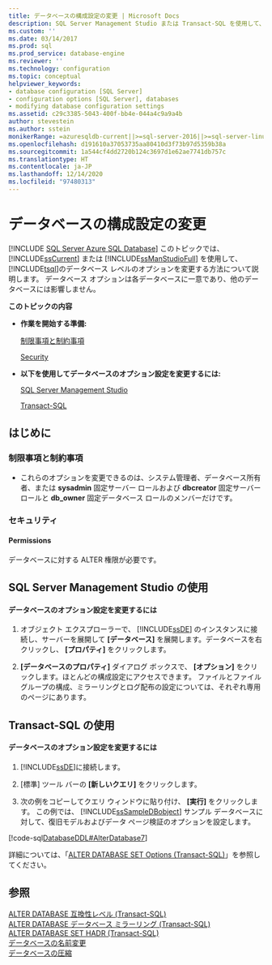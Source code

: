 ```yaml
---
title: データベースの構成設定の変更 | Microsoft Docs
description: SQL Server Management Studio または Transact-SQL を使用して、SQL Server 2019 でデータベース レベルのオプションを変更する方法について説明します。
ms.custom: ''
ms.date: 03/14/2017
ms.prod: sql
ms.prod_service: database-engine
ms.reviewer: ''
ms.technology: configuration
ms.topic: conceptual
helpviewer_keywords:
- database configuration [SQL Server]
- configuration options [SQL Server], databases
- modifying database configuration settings
ms.assetid: c29c3385-5043-400f-bb4e-044a4c9a9a4b
author: stevestein
ms.author: sstein
monikerRange: =azuresqldb-current||>=sql-server-2016||>=sql-server-linux-2017||=azuresqldb-mi-current
ms.openlocfilehash: d191610a37053735aa80410d3f73b97d5359b38a
ms.sourcegitcommit: 1a544cf4dd2720b124c3697d1e62ae7741db757c
ms.translationtype: HT
ms.contentlocale: ja-JP
ms.lasthandoff: 12/14/2020
ms.locfileid: "97480313"
---
```

# <a name="change-the-configuration-settings-for-a-database"></a>データベースの構成設定の変更
[!INCLUDE [SQL Server Azure SQL Database](../../includes/applies-to-version/sql-asdb.md)]
  このトピックでは、 [!INCLUDE[ssCurrent](../../includes/sscurrent-md.md)] または [!INCLUDE[ssManStudioFull](../../includes/ssmanstudiofull-md.md)] を使用して、 [!INCLUDE[tsql](../../includes/tsql-md.md)]のデータベース レベルのオプションを変更する方法について説明します。 データベース オプションは各データベースに一意であり、他のデータベースには影響しません。  
  
 **このトピックの内容**  
  
-   **作業を開始する準備:**  
  
     [制限事項と制約事項](#Restrictions)  
  
     [Security](#Security)  
  
-   **以下を使用してデータベースのオプション設定を変更するには:**  
  
     [SQL Server Management Studio](#SSMSProcedure)  
  
     [Transact-SQL](#TsqlProcedure)  
  
##  <a name="before-you-begin"></a><a name="BeforeYouBegin"></a> はじめに  
  
###  <a name="limitations-and-restrictions"></a><a name="Restrictions"></a> 制限事項と制約事項  
  
-   これらのオプションを変更できるのは、システム管理者、データベース所有者、または **sysadmin** 固定サーバー ロールおよび **dbcreator** 固定サーバー ロールと **db_owner** 固定データベース ロールのメンバーだけです。  
  
###  <a name="security"></a><a name="Security"></a> セキュリティ  
  
####  <a name="permissions"></a><a name="Permissions"></a> Permissions  
 データベースに対する ALTER 権限が必要です。  
  
##  <a name="using-sql-server-management-studio"></a><a name="SSMSProcedure"></a> SQL Server Management Studio の使用  
  
#### <a name="to-change-the-option-settings-for-a-database"></a>データベースのオプション設定を変更するには  
  
1.  オブジェクト エクスプローラーで、 [!INCLUDE[ssDE](../../includes/ssde-md.md)] のインスタンスに接続し、サーバーを展開して **[データベース]** を展開します。データベースを右クリックし、 **[プロパティ]** をクリックします。  
  
2.  **[データベースのプロパティ]** ダイアログ ボックスで、 **[オプション]** をクリックします。ほとんどの構成設定にアクセスできます。 ファイルとファイル グループの構成、ミラーリングとログ配布の設定については、それぞれ専用のページにあります。  
  
##  <a name="using-transact-sql"></a><a name="TsqlProcedure"></a> Transact-SQL の使用  
  
#### <a name="to-change-the-option-settings-for-a-database"></a>データベースのオプション設定を変更するには  
  
1.  [!INCLUDE[ssDE](../../includes/ssde-md.md)]に接続します。  
  
2.  [標準] ツール バーの **[新しいクエリ]** をクリックします。  
  
3.  次の例をコピーしてクエリ ウィンドウに貼り付け、 **[実行]** をクリックします。 この例では、 [!INCLUDE[ssSampleDBobject](../../includes/sssampledbobject-md.md)] サンプル データベースに対して、復旧モデルおよびデータ ページ検証のオプションを設定します。  
  
 [!code-sql[DatabaseDDL#AlterDatabase7](../../relational-databases/databases/codesnippet/tsql/change-the-configuration_1.sql)]  
  
 詳細については、「[ALTER DATABASE SET Options &#40;Transact-SQL&#41;](../../t-sql/statements/alter-database-transact-sql-set-options.md)」を参照してください。  
  
## <a name="see-also"></a>参照  
 [ALTER DATABASE 互換性レベル &#40;Transact-SQL&#41;](../../t-sql/statements/alter-database-transact-sql-compatibility-level.md)   
 [ALTER DATABASE データベース ミラーリング &#40;Transact-SQL&#41;](../../t-sql/statements/alter-database-transact-sql-database-mirroring.md)   
 [ALTER DATABASE SET HADR &#40;Transact-SQL&#41;](../../t-sql/statements/alter-database-transact-sql-set-hadr.md)   
 [データベースの名前変更](../../relational-databases/databases/rename-a-database.md)   
 [データベースの圧縮](../../relational-databases/databases/shrink-a-database.md)  
  
  
